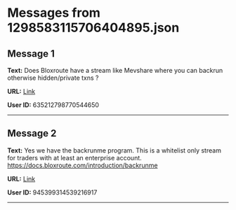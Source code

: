 # Messages from 1298583115706404895.json

## Message 1

**Text:** Does Bloxroute have a stream like Mevshare where you can backrun otherwise hidden/private txns ?

**URL:** [Link](https://discord.com/channels/638409433860407300/638409433860407302/1298583115706404895)

**User ID:** 635212798770544650

---

## Message 2

**Text:** Yes we have the backrunme program. This is a whitelist only stream for traders with at least an enterprise account. https://docs.bloxroute.com/introduction/backrunme

**URL:** [Link](https://discord.com/channels/638409433860407300/638409433860407302/1298638744135667764)

**User ID:** 945399314539216917

---

